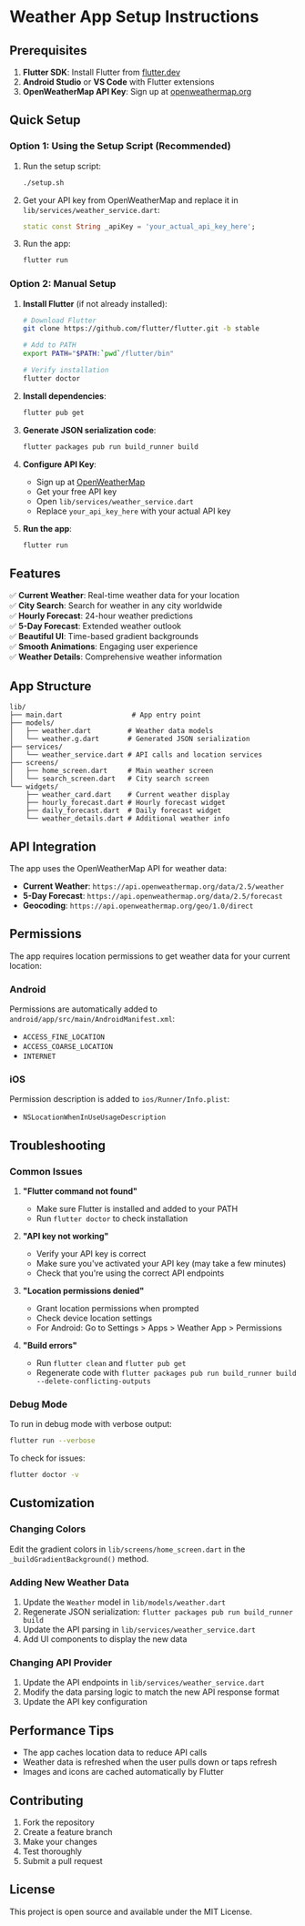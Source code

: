 # Weather App Setup Instructions

## Prerequisites

1. **Flutter SDK**: Install Flutter from [flutter.dev](https://flutter.dev/docs/get-started/install)
2. **Android Studio** or **VS Code** with Flutter extensions
3. **OpenWeatherMap API Key**: Sign up at [openweathermap.org](https://openweathermap.org/api)

## Quick Setup

### Option 1: Using the Setup Script (Recommended)

1. Run the setup script:
   ```bash
   ./setup.sh
   ```

2. Get your API key from OpenWeatherMap and replace it in `lib/services/weather_service.dart`:
   ```dart
   static const String _apiKey = 'your_actual_api_key_here';
   ```

3. Run the app:
   ```bash
   flutter run
   ```

### Option 2: Manual Setup

1. **Install Flutter** (if not already installed):
   ```bash
   # Download Flutter
   git clone https://github.com/flutter/flutter.git -b stable
   
   # Add to PATH
   export PATH="$PATH:`pwd`/flutter/bin"
   
   # Verify installation
   flutter doctor
   ```

2. **Install dependencies**:
   ```bash
   flutter pub get
   ```

3. **Generate JSON serialization code**:
   ```bash
   flutter packages pub run build_runner build
   ```

4. **Configure API Key**:
   - Sign up at [OpenWeatherMap](https://openweathermap.org/api)
   - Get your free API key
   - Open `lib/services/weather_service.dart`
   - Replace `your_api_key_here` with your actual API key

5. **Run the app**:
   ```bash
   flutter run
   ```

## Features

✅ **Current Weather**: Real-time weather data for your location  
✅ **City Search**: Search for weather in any city worldwide  
✅ **Hourly Forecast**: 24-hour weather predictions  
✅ **5-Day Forecast**: Extended weather outlook  
✅ **Beautiful UI**: Time-based gradient backgrounds  
✅ **Smooth Animations**: Engaging user experience  
✅ **Weather Details**: Comprehensive weather information  

## App Structure

```
lib/
├── main.dart                 # App entry point
├── models/
│   ├── weather.dart         # Weather data models
│   └── weather.g.dart       # Generated JSON serialization
├── services/
│   └── weather_service.dart # API calls and location services
├── screens/
│   ├── home_screen.dart     # Main weather screen
│   └── search_screen.dart   # City search screen
└── widgets/
    ├── weather_card.dart    # Current weather display
    ├── hourly_forecast.dart # Hourly forecast widget
    ├── daily_forecast.dart  # Daily forecast widget
    └── weather_details.dart # Additional weather info
```

## API Integration

The app uses the OpenWeatherMap API for weather data:

- **Current Weather**: `https://api.openweathermap.org/data/2.5/weather`
- **5-Day Forecast**: `https://api.openweathermap.org/data/2.5/forecast`
- **Geocoding**: `https://api.openweathermap.org/geo/1.0/direct`

## Permissions

The app requires location permissions to get weather data for your current location:

### Android
Permissions are automatically added to `android/app/src/main/AndroidManifest.xml`:
- `ACCESS_FINE_LOCATION`
- `ACCESS_COARSE_LOCATION`
- `INTERNET`

### iOS
Permission description is added to `ios/Runner/Info.plist`:
- `NSLocationWhenInUseUsageDescription`

## Troubleshooting

### Common Issues

1. **"Flutter command not found"**
   - Make sure Flutter is installed and added to your PATH
   - Run `flutter doctor` to check installation

2. **"API key not working"**
   - Verify your API key is correct
   - Make sure you've activated your API key (may take a few minutes)
   - Check that you're using the correct API endpoints

3. **"Location permissions denied"**
   - Grant location permissions when prompted
   - Check device location settings
   - For Android: Go to Settings > Apps > Weather App > Permissions

4. **"Build errors"**
   - Run `flutter clean` and `flutter pub get`
   - Regenerate code with `flutter packages pub run build_runner build --delete-conflicting-outputs`

### Debug Mode

To run in debug mode with verbose output:
```bash
flutter run --verbose
```

To check for issues:
```bash
flutter doctor -v
```

## Customization

### Changing Colors
Edit the gradient colors in `lib/screens/home_screen.dart` in the `_buildGradientBackground()` method.

### Adding New Weather Data
1. Update the `Weather` model in `lib/models/weather.dart`
2. Regenerate JSON serialization: `flutter packages pub run build_runner build`
3. Update the API parsing in `lib/services/weather_service.dart`
4. Add UI components to display the new data

### Changing API Provider
1. Update the API endpoints in `lib/services/weather_service.dart`
2. Modify the data parsing logic to match the new API response format
3. Update the API key configuration

## Performance Tips

- The app caches location data to reduce API calls
- Weather data is refreshed when the user pulls down or taps refresh
- Images and icons are cached automatically by Flutter

## Contributing

1. Fork the repository
2. Create a feature branch
3. Make your changes
4. Test thoroughly
5. Submit a pull request

## License

This project is open source and available under the MIT License.